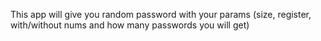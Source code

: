 This app will give you random password with your params (size, register, with/without nums and how many passwords you will get)

